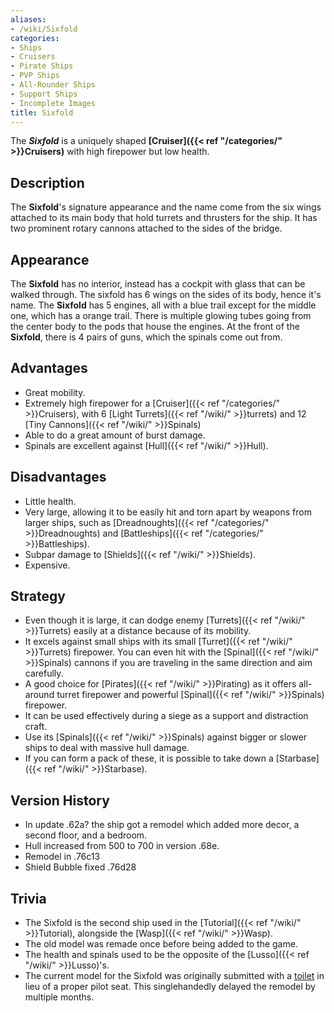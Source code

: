 ```yaml
---
aliases:
- /wiki/Sixfold
categories:
- Ships
- Cruisers
- Pirate Ships
- PVP Ships
- All-Rounder Ships
- Support Ships
- Incomplete Images
title: Sixfold
---
```


The **_Sixfold_** is a uniquely shaped **[Cruiser]({{< ref "/categories/" >}}Cruisers)** with high firepower but low health. 

## Description

The **Sixfold**'s signature appearance and the name come from the six wings attached to its main body that hold turrets and thrusters for the ship. It has two prominent rotary cannons attached to the sides of the bridge.

## Appearance

The **Sixfold** has no interior, instead has a cockpit with glass that can be walked through. The sixfold has 6 wings on the sides of its body, hence it's name. The **Sixfold** has 5 engines, all with a blue trail except for the middle one, which has a orange trail. There is multiple glowing tubes going from the center body to the pods that house the engines. At the front of the **Sixfold**, there is 4 pairs of guns, which the spinals come out from.

## Advantages

- Great mobility.
- Extremely high firepower for a [Cruiser]({{< ref "/categories/" >}}Cruisers), with 6 [Light Turrets]({{< ref "/wiki/" >}}turrets) and 12 [Tiny Cannons]({{< ref "/wiki/" >}}Spinals)
- Able to do a great amount of burst damage.
- Spinals are excellent against [Hull]({{< ref "/wiki/" >}}Hull).

## Disadvantages

- Little health.
- Very large, allowing it to be easily hit and torn apart by weapons from larger ships, such as [Dreadnoughts]({{< ref "/categories/" >}}Dreadnoughts) and [Battleships]({{< ref "/categories/" >}}Battleships).
- Subpar damage to [Shields]({{< ref "/wiki/" >}}Shields).
- Expensive.

## Strategy

- Even though it is large, it can dodge enemy [Turrets]({{< ref "/wiki/" >}}Turrets) easily at a distance because of its mobility.
- It excels against small ships with its small [Turret]({{< ref "/wiki/" >}}Turrets) firepower. You can even hit with the [Spinal]({{< ref "/wiki/" >}}Spinals) cannons if you are traveling in the same direction and aim carefully.
- A good choice for [Pirates]({{< ref "/wiki/" >}}Pirating) as it offers all-around turret firepower and powerful [Spinal]({{< ref "/wiki/" >}}Spinals) firepower.
- It can be used effectively during a siege as a support and distraction craft.
- Use its [Spinals]({{< ref "/wiki/" >}}Spinals) against bigger or slower ships to deal with massive hull damage.
- If you can form a pack of these, it is possible to take down a [Starbase]({{< ref "/wiki/" >}}Starbase).

## Version History 

- In update .62a? the ship got a remodel which added more decor, a second floor, and a bedroom.
- Hull increased from 500 to 700 in version .68e.
- Remodel in .76c13
- Shield Bubble fixed .76d28

## Trivia

- The Sixfold is the second ship used in the [Tutorial]({{< ref "/wiki/" >}}Tutorial), alongside the [Wasp]({{< ref "/wiki/" >}}Wasp).
- The old model was remade once before being added to the game.
- The health and spinals used to be the opposite of the [Lusso]({{< ref "/wiki/" >}}Lusso)'s.
- The current model for the Sixfold was originally submitted with a [toilet](https://i.imgur.com/sAeheAx.png) in lieu of a proper pilot seat. This singlehandedly delayed the remodel by multiple months.